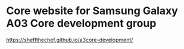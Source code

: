 # Core website for Samsung Galaxy A03 Core development group
https://sheffthechef.github.io/a3core-development/
